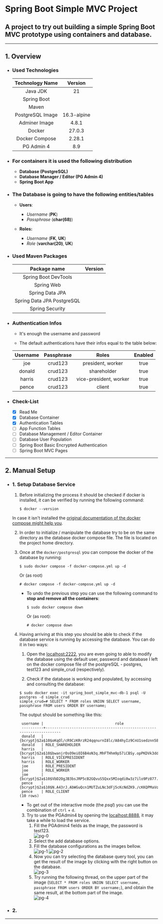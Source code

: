 # Spring Boot Simple MVC Project


## A project to try out building a simple Spring Boot MVC prototype using containers and database.

---

## 1. Overview

* ### Used Technologies

	| 		Technology Name			|  Version  |
	| :----------------------------:	| :-------: |
	| Java JDK        				|     21    |
	| Spring Boot     				|           |
	| Maven           				|           |
	| PostgreSQL Image				|16.3-alpine|
	| Adminer Image					|	4.8.1   |
	| Docker          				|   27.0.3  |
	| Docker Compose    				|   2.28.1  |
	| PG Admin 4      				|    8.9    |


* ### For containers it is used the following distribution

	* **Database (PostgreSQL)**
	* **Database Manager / Editor (PG Admin 4)**
	* **Spring Boot App**


* ### The Database is going to have the following entities/tables

	* **Users**: 
		* *Username* (**PK**)
		* *Passphrase* (**char(68)**)

	* **Roles:**
		* *Username* (**FK**, **UK**)
		* *Role* (**varchar(20)**, **UK**)
	

* ### Used Maven Packages

	| 		Package name			| Version |
	| :------------------------:	| :-----: |
	| Spring Boot DevTools		| |
	| Spring Web 				| |
	| Spring Data JPA 			| |
	| Spring Data JPA PostgreSQL	| |
	| Spring Security 			| |


* ### Authentication Infos
	
	* It's enough the username and password
	
	* The default authentications have their infos equal to the table below:

	|  Username	| Passphrase	| 		  Roles 			| Enabled |
	| :--------:	| :--------:	| :--------------------:	| :-----: |
	|    joe	   	|  crud123 	| president, worker 		|   true  |
	|   donald	|  crud123 	| shareholder			|   true  |
	|   harris	|  crud123 	| vice-president, worker	|   true  |
	|   pence	|  crud123 	| client					|   true  |
	

* ### Check-List
	- [x] Read Me
	- [x] Database Container
	- [x] Authentication Tables
	- [ ] App Function Tables
	- [ ] Database Management / Editor Container
	- [ ] Database User Population
	- [ ] Spring Boot Basic Encrypted Authentication
	- [ ] Spring Boot MVC Pages

---

## 2. Manual Setup

* ### 1. Setup Database Service

	1. Before initializing the process it should be checked if docker is installed, it can be verified by running the following command: <br>
		```
		$ docker --version
		```
	In case it isn't installed the [original documentation of the docker compose might help you](https://docs.docker.com/compose/install/).
		
	2. In order to initialize / manipulate the database try to be on the same directory as the database docker compose file. The file is located on the project home directory. 

	3. Once at the ``docker/postgresql`` you can compose the docker of the database by running:
		```
		$ sudo docker compose -f docker-compose.yml up -d
		```
		Or (as root)	
		```
		# docker compose -f docker-compose.yml up -d
		```
	
		* To undo the previous step you can use the following command to **stop and remove all the containers**:
			```
			$ sudo docker compose down
			```
			Or (as root):
			```
			# docker compose down
			```
			
	4. Having arriving at this step you should be able to check if the database service is running by accessing the database. You can do it in two ways:
		
		1. Open the <localhost:2222>, you are even going to able to modify the database using the default user, password and database I left on the docker compose file of the postgreSQL - postgres, test123 and simple_crud (respectively).
		
		
		2. Check if the database is working and populated, by accessing and consulting the database:
	
		```
		$ sudo docker exec -it spring_boot_simple_mvc-db-1 psql -U postgres -d simple_crud
		simple_crud=# SELECT * FROM roles UNION SELECT username, passphrase FROM users ORDER BY username;
		```
		
		The output should be something like this:
		
		```
		 username |                                 role                                 
		 ----------+----------------------------------------------------------------------
		 donald   | {bcrypt}$2a$10$oKqOl/cR9CzKRrzR24qqnurnI8lc/A84hyIz9CnU1sedznn58ZKrW
		 donald   | ROLE_SHAREHOLDER
		 harris   | {bcrypt}$2a$10$bwanjrOsO9eiOI6B4oN3q.MhFTHhm9p57iCBSy.opPKDVk3ddOyYe
		 harris   | ROLE_VICEPRESIDENT
		 harris   | ROLE_WORKER
		 joe      | ROLE_PRESIDENT
		 joe      | ROLE_WORKER
		 joe      | {bcrypt}$2a$10$VbD2OgJB3bsJRP5cB2GQvuS5QxxSMIoqdi0w3z7ilo9Pz877.Dxzq
		 pence    | {bcrypt}$2a$10$N.A43rJ.AbWGuQcn1MUTZuLNc3dFj5cKcNdZK9./cKKQPMaVo65aS
		 pence    | ROLE_CLIENT
		(10 rows)
		```
		
		* To get out of the interactive mode (the *psql*) you can use the combination of `ctrl` + `d`.
		
		
		
		3. Try to use the PGAdmin4 by opening the <localhost:8888>, it may take a while to load the service. 
			1. Fill the PGAdmin4 fields as the image, the password is test123.<br>
			![pg-0](img/pgadmin-0.png "PGAdmin4 Logging")
			2. Select the add database options.
			3. Fill the database configurations as the images bellow. <br>
			![pg-1](img/pgadmin-1.png "General configurations")
			![pg-2](img/pgadmin-2.png "Connection configurations")
			4. Now you can try selecting the database query tool, you can get the result of the image by clicking with the right button on the database. <br>
			![pg-3](img/pgadmin-3.png "Database options")
			5. Try running the following thread, on the upper part of the image (`SELECT * FROM roles UNION SELECT username, passphrase FROM users ORDER BY username;`), and obtain the same result, at the bottom part of the image. <br>
			![pg-4](img/pgadmin-4.png "Database options")



* ### 2.

---